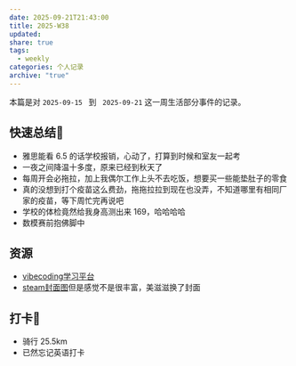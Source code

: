 ```yaml
---
date: 2025-09-21T21:43:00
title: 2025-W38
updated:
share: true
tags:
  - weekly
categories: 个人记录
archive: "true"
---
```


本篇是对 `2025-09-15 ` 到 ` 2025-09-21` 这一周生活部分事件的记录。


## 快速总结💭
- 雅思能看 6.5 的话学校报销，心动了，打算到时候和室友一起考
- 一夜之间降温十多度，原来已经到秋天了
- 每周开会必拖拉，加上我偶尔工作上头不去吃饭，想要买一些能垫肚子的零食
- 真的没想到打个疫苗这么费劲，拖拖拉拉到现在也没弄，不知道哪里有相同厂家的疫苗，等下周忙完再说吧
- 学校的体检竟然给我身高测出来 169，哈哈哈哈
- 数模赛前抱佛脚中

## 资源
- [vibecoding学习平台](https://www.100vibecoding.com/?ref=producthunt)
- [steam封面图](https://www.steamgriddb.com/)但是感觉不是很丰富，美滋滋换了封面

## 打卡💪
- 骑行 25.5km
- 已然忘记英语打卡